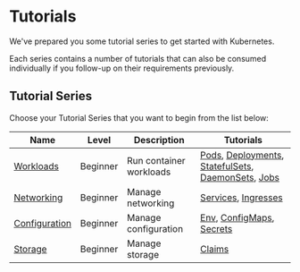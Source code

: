 # Tutorials

We've prepared you some tutorial series to get started with Kubernetes.

Each series contains a number of tutorials that can also be consumed individually if you follow-up on their requirements previously.

## Tutorial Series

Choose your Tutorial Series that you want to begin from the list below:

| Name                                      | Level    | Description             | Tutorials                                                                                                                                                                                                                    |
|-------------------------------------------|----------|-------------------------|------------------------------------------------------------------------------------------------------------------------------------------------------------------------------------------------------------------------------|
| [Workloads](tutorials/workloads/)         | Beginner | Run container workloads | [Pods](/tutorials/workloads/pods/), [Deployments](/tutorials/workloads/deployments/), [StatefulSets](/tutorials/workloads/statefulsets/), [DaemonSets](/tutorials/workloads/daemonsets/), [Jobs](/tutorials/workloads/jobs/) |
| [Networking](tutorials/networking/)       | Beginner | Manage networking       | [Services](/tutorials/networking/services/), [Ingresses](/tutorials/networking/ingresses/)                                                                                                                                   |
| [Configuration](tutorials/configuration/) | Beginner | Manage configuration    | [Env](/tutorials/configuration/env/), [ConfigMaps](/tutorials/configuration/configmaps/), [Secrets](/tutorials/configuration/secrets/)                                                                                       |
| [Storage](tutorials/storage/)             | Beginner | Manage storage          | [Claims](/tutorials/storage/claims/)                                                                                                                                                                                         |

